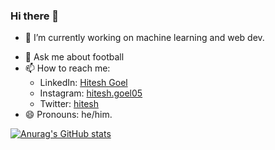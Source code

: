 ### Hi there 👋

- 🔭 I’m currently working on machine learning and web dev.
<!-- - 🌱 I’m currently learning ... -->
<!-- - 👯 I’m looking to collaborate on ... -->
<!-- - 🤔 I’m looking for help with ... -->
- 💬 Ask me about football
- 📫 How to reach me: 
  - LinkedIn: [Hitesh Goel](https://www.linkedin.com/in/hitesh-goel-6537621bb/)
  - Instagram: [hitesh.goel05](https://www.instagram.com/hitesh.goel05/)
  - Twitter: [hitesh](https://twitter.com/mezzala_10)
- 😄 Pronouns: he/him.
<!-- - ⚡ Fun fact: ... -->


[![Anurag's GitHub stats](https://github-readme-stats.vercel.app/api?username=hitesh05&show_icons=true&theme=radical)](https://github.com/anuraghazra/github-readme-stats)
